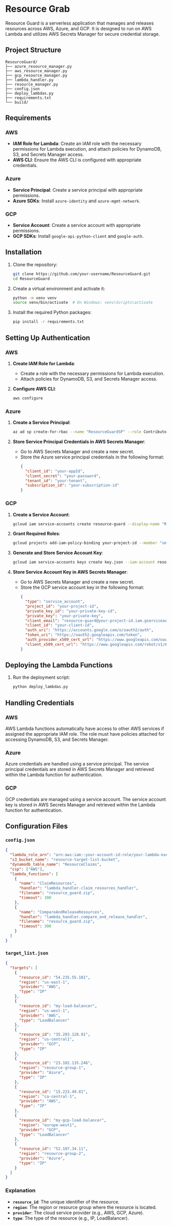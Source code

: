 # Resource Grab

Resource Guard is a serverless application that manages and releases resources across AWS, Azure, and GCP. It is designed to run on AWS Lambda and utilizes AWS Secrets Manager for secure credential storage.

## Project Structure

```
ResourceGuard/
├── azure_resource_manager.py
├── aws_resource_manager.py
├── gcp_resource_manager.py
├── lambda_handler.py
├── resource_manager.py
├── config.json
├── deploy_lambdas.py
├── requirements.txt
└── build/
```

## Requirements

### AWS
- **IAM Role for Lambda**: Create an IAM role with the necessary permissions for Lambda execution, and attach policies for DynamoDB, S3, and Secrets Manager access.
- **AWS CLI**: Ensure the AWS CLI is configured with appropriate credentials.

### Azure
- **Service Principal**: Create a service principal with appropriate permissions.
- **Azure SDKs**: Install `azure-identity` and `azure-mgmt-network`.

### GCP
- **Service Account**: Create a service account with appropriate permissions.
- **GCP SDKs**: Install `google-api-python-client` and `google-auth`.

## Installation

1. Clone the repository:
   ```sh
   git clone https://github.com/your-username/ResourceGuard.git
   cd ResourceGuard
   ```

2. Create a virtual environment and activate it:
   ```sh
   python -m venv venv
   source venv/bin/activate  # On Windows: venv\Scripts\activate
   ```

3. Install the required Python packages:
   ```sh
   pip install -r requirements.txt
   ```

## Setting Up Authentication

### AWS

1. **Create IAM Role for Lambda**:
   - Create a role with the necessary permissions for Lambda execution.
   - Attach policies for DynamoDB, S3, and Secrets Manager access.

2. **Configure AWS CLI**:
   ```sh
   aws configure
   ```

### Azure

1. **Create a Service Principal**:
   ```sh
   az ad sp create-for-rbac --name "ResourceGuardSP" --role Contributor --scopes /subscriptions/your-subscription-id
   ```

2. **Store Service Principal Credentials in AWS Secrets Manager**:
   - Go to AWS Secrets Manager and create a new secret.
   - Store the Azure service principal credentials in the following format:
     ```json
     {
       "client_id": "your-appId",
       "client_secret": "your-password",
       "tenant_id": "your-tenant",
       "subscription_id": "your-subscription-id"
     }
     ```

### GCP

1. **Create a Service Account**:
   ```sh
   gcloud iam service-accounts create resource-guard --display-name "Resource Guard Service Account"
   ```

2. **Grant Required Roles**:
   ```sh
   gcloud projects add-iam-policy-binding your-project-id --member "serviceAccount:resource-guard@your-project-id.iam.gserviceaccount.com" --role "roles/editor"
   ```

3. **Generate and Store Service Account Key**:
   ```sh
   gcloud iam service-accounts keys create key.json --iam-account resource-guard@your-project-id.iam.gserviceaccount.com
   ```

4. **Store Service Account Key in AWS Secrets Manager**:
   - Go to AWS Secrets Manager and create a new secret.
   - Store the GCP service account key in the following format:
     ```json
     {
       "type": "service_account",
       "project_id": "your-project-id",
       "private_key_id": "your-private-key-id",
       "private_key": "your-private-key",
       "client_email": "resource-guard@your-project-id.iam.gserviceaccount.com",
       "client_id": "your-client-id",
       "auth_uri": "https://accounts.google.com/o/oauth2/auth",
       "token_uri": "https://oauth2.googleapis.com/token",
       "auth_provider_x509_cert_url": "https://www.googleapis.com/oauth2/v1/certs",
       "client_x509_cert_url": "https://www.googleapis.com/robot/v1/metadata/x509/resource-guard%40your-project-id.iam.gserviceaccount.com"
     }
     ```

## Deploying the Lambda Functions

1. Run the deployment script:
   ```sh
   python deploy_lambdas.py
   ```

## Handling Credentials

### AWS
AWS Lambda functions automatically have access to other AWS services if assigned the appropriate IAM role. The role must have policies attached for accessing DynamoDB, S3, and Secrets Manager.

### Azure
Azure credentials are handled using a service principal. The service principal credentials are stored in AWS Secrets Manager and retrieved within the Lambda function for authentication.

### GCP
GCP credentials are managed using a service account. The service account key is stored in AWS Secrets Manager and retrieved within the Lambda function for authentication.

## Configuration Files

### `config.json`
```json
{
  "lambda_role_arn": "arn:aws:iam::your-account-id:role/your-lambda-execution-role",
  "s3_bucket_name": "resource-target-list-bucket",
  "dynamodb_table_name": "ResourceClaims",
  "csp": ["AWS"],
  "lambda_functions": [
    {
      "name": "ClaimResources",
      "handler": "lambda_handler.claim_resources_handler",
      "filename": "resource_guard.zip",
      "timeout": 300
    },
    {
      "name": "CompareAndReleaseResources",
      "handler": "lambda_handler.compare_and_release_handler",
      "filename": "resource_guard.zip",
      "timeout": 300
    }
  ]
}
```

### `target_list.json`
```json
{
  "targets": [
    {
      "resource_id": "54.235.55.101",
      "region": "us-east-1",
      "provider": "AWS",
      "type": "IP"
    },
    {
      "resource_id": "my-load-balancer",
      "region": "us-west-1",
      "provider": "AWS",
      "type": "LoadBalancer"
    },
    {
      "resource_id": "35.203.128.91",
      "region": "us-central1",
      "provider": "GCP",
      "type": "IP"
    },
    {
      "resource_id": "23.102.135.246",
      "region": "resource-group-1",
      "provider": "Azure",
      "type": "IP"
    },
    {
      "resource_id": "15.223.49.81",
      "region": "ca-central-1",
      "provider": "AWS",
      "type": "IP"
    },
    {
      "resource_id": "my-gcp-load-balancer",
      "region": "europe-west1",
      "provider": "GCP",
      "type": "LoadBalancer"
    },
    {
      "resource_id": "52.187.34.11",
      "region": "resource-group-2",
      "provider": "Azure",
      "type": "IP"
    }
  ]
}
```

### Explanation

- **`resource_id`**: The unique identifier of the resource.
- **`region`**: The region or resource group where the resource is located.
- **`provider`**: The cloud service provider (e.g., AWS, GCP, Azure).
- **`type`**: The type of the resource (e.g., IP, LoadBalancer).

